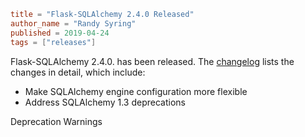 ~~~~toml
title = "Flask-SQLAlchemy 2.4.0 Released"
author_name = "Randy Syring"
published = 2019-04-24
tags = ["releases"]
~~~~

Flask-SQLAlchemy 2.4.0. has been released. The
[changelog](https://flask-sqlalchemy.palletsprojects.com/en/2.x/changelog/#version-2-4-0)
lists the changes in detail, which include:

* Make SQLAlchemy engine configuration more flexible
* Address SQLAlchemy 1.3 deprecations

Deprecation Warnings
